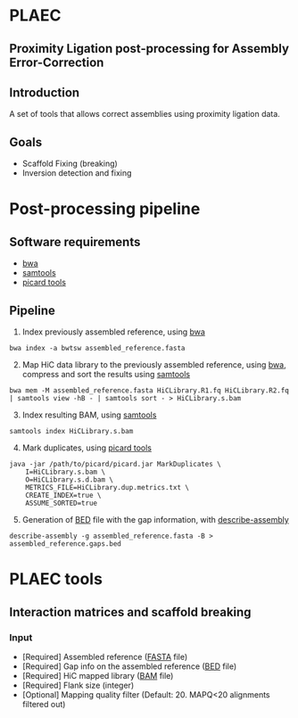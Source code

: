 # PLAEC
**P**roximity **L**igation post-processing for **A**ssembly **E**rror-**C**orrection
---

## Introduction

A set of tools that allows correct assemblies using proximity ligation data.

## Goals
 - Scaffold Fixing (breaking)
 - Inversion detection and fixing

# Post-processing pipeline

## Software requirements
- [bwa](https://github.com/lh3/bwa)
- [samtools](https://github.com/samtools/samtools)
- [picard tools](https://github.com/broadinstitute/picard)


## Pipeline

1. Index previously assembled reference, using [bwa](https://github.com/lh3/bwa)
```
bwa index -a bwtsw assembled_reference.fasta
```
2. Map HiC data library to the previously assembled reference, using [bwa](https://github.com/lh3/bwa), compress and sort the results using [samtools](https://github.com/samtools/samtools)

```
bwa mem -M assembled_reference.fasta HiCLibrary.R1.fq HiCLibrary.R2.fq | samtools view -hB - | samtools sort - > HiCLibrary.s.bam
```

3. Index resulting BAM, using [samtools](https://github.com/samtools/samtools)

```
samtools index HiCLibrary.s.bam
```

4. Mark duplicates, using [picard tools](https://github.com/broadinstitute/picard)

```
java -jar /path/to/picard/picard.jar MarkDuplicates \
    I=HiCLibrary.s.bam \
    O=HiCLibrary.s.d.bam \
    METRICS_FILE=HiCLibrary.dup.metrics.txt \
    CREATE_INDEX=true \
    ASSUME_SORTED=true 
```
5. Generation of [BED](https://genome.ucsc.edu/FAQ/FAQformat.html#format1) file with the gap information, with [describe-assembly](https://github.com/conchoecia/kmer_scaffolder/blob/master/utilities/describe-assembly.c)

```
describe-assembly -g assembled_reference.fasta -B > assembled_reference.gaps.bed
```

# PLAEC tools

## Interaction matrices and scaffold breaking

### Input 

- [Required] Assembled reference ([FASTA](https://en.wikipedia.org/wiki/FASTA_format) file)
- [Required] Gap info on the assembled reference ([BED](https://genome.ucsc.edu/FAQ/FAQformat.html#format1) file)
- [Required] HiC mapped library ([BAM](https://samtools.github.io/hts-specs/SAMv1.pdf) file)
- [Required] Flank size (integer)
- [Optional] Mapping quality filter (Default: 20. MAPQ<20 alignments filtered out)



